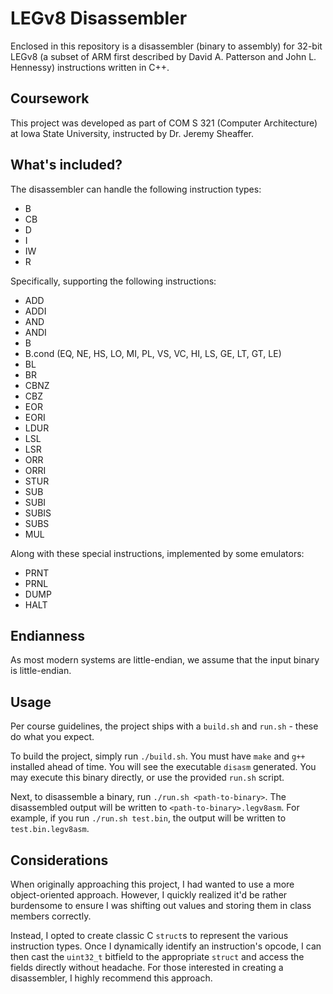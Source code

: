 # LEGv8 Disassembler

Enclosed in this repository is a disassembler (binary to assembly) for 32-bit LEGv8 (a subset of ARM first described by David A. Patterson and John L. Hennessy) instructions written in C++.

## Coursework

This project was developed as part of COM S 321 (Computer Architecture) at Iowa State University, instructed by Dr. Jeremy Sheaffer.

## What's included?

The disassembler can handle the following instruction types:

- B
- CB
- D
- I
- IW
- R

Specifically, supporting the following instructions:

- ADD
- ADDI
- AND
- ANDI
- B
- B.cond (EQ, NE, HS, LO, MI, PL, VS, VC, HI, LS, GE, LT, GT, LE)
- BL
- BR
- CBNZ
- CBZ
- EOR
- EORI
- LDUR
- LSL
- LSR
- ORR
- ORRI
- STUR
- SUB
- SUBI
- SUBIS
- SUBS
- MUL

Along with these special instructions, implemented by some emulators:

- PRNT
- PRNL
- DUMP
- HALT

## Endianness

As most modern systems are little-endian, we assume that the input binary is little-endian.

## Usage

Per course guidelines, the project ships with a `build.sh` and `run.sh` - these do what you expect.

To build the project, simply run `./build.sh`. You must have `make` and `g++` installed ahead of time. You will see the executable `disasm` generated. You may execute this binary directly, or use the provided `run.sh` script.

Next, to disassemble a binary, run `./run.sh <path-to-binary>`. The disassembled output will be written to `<path-to-binary>.legv8asm`. For example, if you run `./run.sh test.bin`, the output will be written to `test.bin.legv8asm`.

## Considerations

When originally approaching this project, I had wanted to use a more object-oriented approach. However, I quickly realized it'd be rather burdensome to ensure I was shifting out values and storing them in class members correctly.

Instead, I opted to create classic C `struct`s to represent the various instruction types. Once I dynamically identify an instruction's opcode, I can then cast the `uint32_t` bitfield to the appropriate `struct` and access the fields directly without headache. For those interested in creating a disassembler, I highly recommend this approach.
